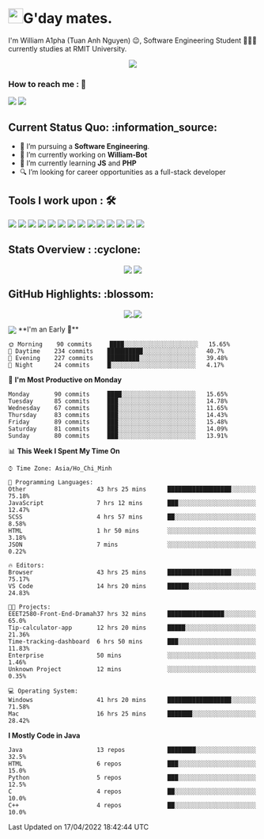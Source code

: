 <h1><img src="https://emojis.slackmojis.com/emojis/images/1531849430/4246/blob-sunglasses.gif?1531849430" width="30"/>G'day mates.</h1>

I'm William A1pha (Tuan Anh Nguyen) 😉, Software Engineering Student 👨🏻‍💻 currently studies at RMIT University.
<p align="center"><img src="https://readme-typing-svg.herokuapp.com?vCenter=true&width=500&lines=Software+Engineering+Student;Year+Two;RMIT+University" /></p>

### How to reach me : :iphone:
<a href="mailto: tuananh131001@gmail.com">
<a href="https://www.linkedin.com/in/tu%E1%BA%A5n-anh-nguy%E1%BB%85n-2051281b4/"><img src="https://img.shields.io/badge/WilliamA1pha-%230077B5.svg?&style=for-the-badge&logo=linkedin&logoColor=white" ></a>  <a href="http://discordapp.com/users/331413468202926081"><img src="https://img.shields.io/badge/Discord-5865F2?style=for-the-badge&logo=discord&logoColor=white" ></a>  
  
 <h2>Current Status Quo: :information_source:</h2>
  
- 💼 I’m pursuing a <strong>Software Engineering</strong>.
- 🔭 I’m currently working on <strong>William-Bot</strong> 
- 🌱 I’m currently learning <strong>JS</strong> and <strong>PHP</strong>
- 🔍 I’m looking for career opportunities as a full-stack developer
 <h2>Tools I work upon : 🛠</h2>
  
<!-- <img src="">   -->
<img src="https://img.shields.io/badge/HTML5-E34F26?style=for-the-badge&logo=html5&logoColor=white">  <img src="https://img.shields.io/badge/CSS3-1572B6?style=for-the-badge&logo=css3&logoColor=white">   <img src="https://img.shields.io/badge/Java%20-%23E00033.svg?&style=for-the-badge&logo=java&logoColor=white">   <img src="https://img.shields.io/badge/python%20-%2314354C.svg?&style=for-the-badge&logo=python&logoColor=white">   <img src="https://img.shields.io/badge/c++%20-%2300599C.svg?&style=for-the-badge&logo=c%2B%2B&logoColor=white">   <img src="https://img.shields.io/badge/MySQL-005C84?style=for-the-badge&logo=mysql&logoColor=white">    <img src="https://img.shields.io/badge/git%20-%23F05032.svg?&style=for-the-badge&logo=git&logoColor=white"/>   <img src="http://img.shields.io/badge/-VS%20Code-000000?style=for-the-badge&logo=Visual-studio-code&logoColor=blue"> <img src="https://img.shields.io/badge/Arduino_IDE-00979D?style=for-the-badge&logo=arduino&logoColor=white"> <img src="https://img.shields.io/badge/Codewars-B1361E?style=for-the-badge&logo=Codewars&logoColor=white"> <img src="https://img.shields.io/badge/PyCharm-000000.svg?&style=for-the-badge&logo=PyCharm&logoColor=white"> <img src="https://img.shields.io/badge/Visual_Studio-5C2D91?style=for-the-badge&logo=visual%20studio&logoColor=white">  <img src="https://img.shields.io/badge/Visual_Studio_Code-0078D4?style=for-the-badge&logo=visual%20studio%20code&logoColor=white"> <img src="https://img.shields.io/badge/-Hackerrank-2EC866?style=for-the-badge&logo=HackerRank&logoColor=white">

  <h2>Stats Overview : :cyclone: </h2>
  <p align="center">
<img align="center" src="https://github-readme-stats.vercel.app/api?username=wi2liamalpha&show_icons=true&count_private=true&hide=stars&include_all_commits=false&theme=aura" />
<img align="center" src="https://github-profile-trophy.vercel.app/?username=wi2liamalpha&theme=dracula&no-bg=true&row=1"/>
  </p>

  <h2>GitHub Highlights: :blossom:</h2>
  <p align="center">
<a href="">
  <img align="center" src="https://github-readme-stats.vercel.app/api/top-langs/?username=wi2liamalpha&langs_count=8&layout=compact&theme=material-palenight&hide=html,Tcl" />
</a>
<a href="">
  <img align="center" src="http://github-readme-streak-stats.herokuapp.com?user=wi2liamalpha&theme=material-palenight"/>
</a>
  </p>
 <img align="center" src="https://activity-graph.herokuapp.com/graph?username=wi2liamalpha&theme=react-dark"/>
<!--START_SECTION:waka-->
**I'm an Early 🐤** 

```text
🌞 Morning    90 commits     ████░░░░░░░░░░░░░░░░░░░░░   15.65% 
🌆 Daytime    234 commits    ██████████░░░░░░░░░░░░░░░   40.7% 
🌃 Evening    227 commits    █████████░░░░░░░░░░░░░░░░   39.48% 
🌙 Night      24 commits     █░░░░░░░░░░░░░░░░░░░░░░░░   4.17%

```
📅 **I'm Most Productive on Monday** 

```text
Monday       90 commits     ████░░░░░░░░░░░░░░░░░░░░░   15.65% 
Tuesday      85 commits     ███░░░░░░░░░░░░░░░░░░░░░░   14.78% 
Wednesday    67 commits     ███░░░░░░░░░░░░░░░░░░░░░░   11.65% 
Thursday     83 commits     ███░░░░░░░░░░░░░░░░░░░░░░   14.43% 
Friday       89 commits     ███░░░░░░░░░░░░░░░░░░░░░░   15.48% 
Saturday     81 commits     ███░░░░░░░░░░░░░░░░░░░░░░   14.09% 
Sunday       80 commits     ███░░░░░░░░░░░░░░░░░░░░░░   13.91%

```


📊 **This Week I Spent My Time On** 

```text
⌚︎ Time Zone: Asia/Ho_Chi_Minh

💬 Programming Languages: 
Other                    43 hrs 25 mins      ██████████████████░░░░░░░   75.18% 
JavaScript               7 hrs 12 mins       ███░░░░░░░░░░░░░░░░░░░░░░   12.47% 
SCSS                     4 hrs 57 mins       ██░░░░░░░░░░░░░░░░░░░░░░░   8.58% 
HTML                     1 hr 50 mins        ░░░░░░░░░░░░░░░░░░░░░░░░░   3.18% 
JSON                     7 mins              ░░░░░░░░░░░░░░░░░░░░░░░░░   0.22%

🔥 Editors: 
Browser                  43 hrs 25 mins      ██████████████████░░░░░░░   75.17% 
VS Code                  14 hrs 20 mins      ██████░░░░░░░░░░░░░░░░░░░   24.83%

🐱‍💻 Projects: 
EEET2580-Front-End-Dramah37 hrs 32 mins      ████████████████░░░░░░░░░   65.0% 
Tip-calculator-app       12 hrs 20 mins      █████░░░░░░░░░░░░░░░░░░░░   21.36% 
Time-tracking-dashboard  6 hrs 50 mins       ███░░░░░░░░░░░░░░░░░░░░░░   11.83% 
Enterprise               50 mins             ░░░░░░░░░░░░░░░░░░░░░░░░░   1.46% 
Unknown Project          12 mins             ░░░░░░░░░░░░░░░░░░░░░░░░░   0.35%

💻 Operating System: 
Windows                  41 hrs 20 mins      ██████████████████░░░░░░░   71.58% 
Mac                      16 hrs 25 mins      ███████░░░░░░░░░░░░░░░░░░   28.42%

```

**I Mostly Code in Java** 

```text
Java                     13 repos            ████████░░░░░░░░░░░░░░░░░   32.5% 
HTML                     6 repos             ███░░░░░░░░░░░░░░░░░░░░░░   15.0% 
Python                   5 repos             ███░░░░░░░░░░░░░░░░░░░░░░   12.5% 
C                        4 repos             ██░░░░░░░░░░░░░░░░░░░░░░░   10.0% 
C++                      4 repos             ██░░░░░░░░░░░░░░░░░░░░░░░   10.0%

```



 Last Updated on 17/04/2022 18:42:44 UTC
<!--END_SECTION:waka-->
